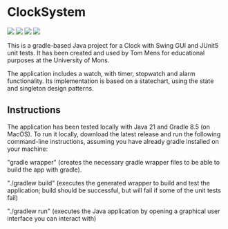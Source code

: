 # ClockSystem

<img src="https://github.com/Nephty/ClockSystem/actions/workflows/gradle.yml/badge.svg"> <img src="https://github.com/Nephty/ClockSystem/actions/workflows/pmd.yml/badge.svg"> <img src="https://github.com/Nephty/ClockSystem/actions/workflows/codeql.yml/badge.svg"> <img src="https://github.com/Nephty/ClockSystem/actions/workflows/scorecard/badge.svg">

This is a gradle-based Java project for a Clock with Swing GUI and JUnit5 unit tests. It has been created and used by Tom Mens for educational purposes at the University of Mons.

The application includes a watch, with timer, stopwatch and alarm functionality.
Its implementation is based on a statechart, using the state and singleton design patterns.


## Instructions

The application has been tested locally with Java 21 and Gradle 8.5 (on MacOS). To run it locally, download the latest release and run the following command-line instructions, assuming you have already gradle installed on your machine:

"gradle wrapper" (creates the necessary gradle wrapper files to be able to build the app with gradle).

"./gradlew build" (executes the generated wrapper to build and test the application; build should be successful, but will fail if some of the unit tests fail)

"./gradlew run" (executes the Java application by opening a graphical user interface you can interact with)

